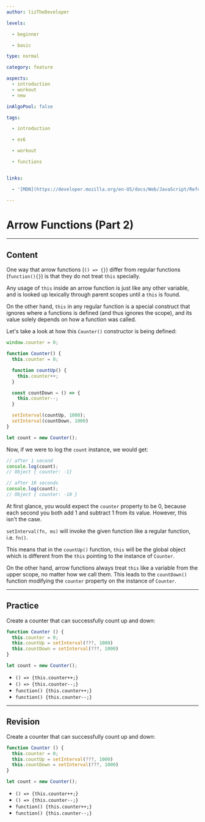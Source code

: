 ```yaml
---
author: lizTheDeveloper

levels:

  - beginner

  - basic

type: normal

category: feature

aspects:
  - introduction
  - workout
  - new

inAlgoPool: false

tags:

  - introduction

  - es6

  - workout

  - functions


links:

  - '[MDN](https://developer.mozilla.org/en-US/docs/Web/JavaScript/Reference/Functions/Arrow_functions){website}'

---
```


# Arrow Functions (Part 2)

---
## Content

One way that arrow functions (`() => {}`) differ from regular functions (`function(){}`) is that they do not treat `this` specially. 

Any usage of `this` inside an arrow function is just like any other variable, and is looked up lexically through parent scopes until a `this` is found.

On the other hand, `this` in any regular function is a special construct that ignores where a functions is defined (and thus ignores the scope), and its value solely depends on how a function was called.

Let's take a look at how this `Counter()` constructor is being defined: 

```js
window.counter = 0;

function Counter() {
  this.counter = 0;

  function countUp() {
    this.counter++;
  }

  const countDown = () => {
    this.counter--;
  }

  setInterval(countUp, 1000);
  setInterval(countDown, 1000)
}

let count = new Counter();
```

Now, if we were to log the `count` instance, we would get:

```js
// after 1 second
console.log(count);
// Object { counter: -1}

// after 10 seconds
console.log(count);
// Object { counter: -10 }
```

At first glance, you would expect the `counter` property to be 0, because each second you both add 1 and subtract 1 from its value. However, this isn't the case.

`setInterval(fn, ms)` will invoke the given function like a regular function, i.e. `fn()`.

This means that in the `countUp()` function, `this` will be the global object which is different from the `this` pointing to the instance of `Counter`.

On the other hand, arrow functions always treat `this` like a variable from the upper scope, no matter how we call them. This leads to the `countDown()` function modifying the `counter` property on the instance of `Counter`.

---
## Practice

Create a counter that can successfully count up and down:

```js
function Counter () {
  this.counter = 0;
  this.countUp = setInterval(???, 1000)
  this.countDown = setInterval(???, 1000)
}

let count = new Counter();
```



* `() => {this.counter++;}`
* `() => {this.counter--;}`
* `function() {this.counter++;}`
* `function() {this.counter--;}`

---
## Revision

Create a counter that can successfully count up and down:

```js
function Counter () {
  this.counter = 0;
  this.countUp = setInterval(???, 1000)
  this.countDown = setInterval(???, 1000)
}

let count = new Counter();
```



* `() => {this.counter++;}`
* `() => {this.counter--;}`
* `function() {this.counter++;}`
* `function() {this.counter--;}`

 
